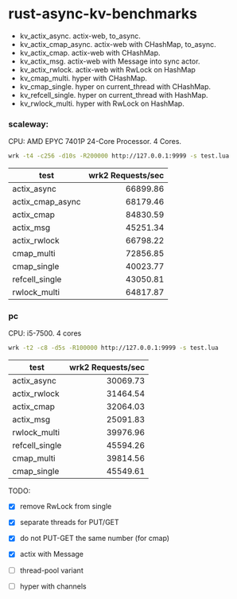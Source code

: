 # rust-async-kv-benchmarks

- kv_actix_async. actix-web, to_async.
- kv_actix_cmap_async. actix-web with CHashMap, to_async.
- kv_actix_cmap. actix-web with CHashMap.
- kv_actix_msg. actix-web with Message into sync actor.
- kv_actix_rwlock. actix-web with RwLock on HashMap
- kv_cmap_multi. hyper with CHashMap.
- kv_cmap_single. hyper on current_thread with CHashMap.
- kv_refcell_single. hyper on current_thread with HashMap.
- kv_rwlock_multi. hyper with RwLock on HashMap.

### scaleway:
CPU: AMD EPYC 7401P 24-Core Processor. 4 Cores.

```bash
wrk -t4 -c256 -d10s -R200000 http://127.0.0.1:9999 -s test.lua
```

| test             | wrk2 Requests/sec |
| ---------------- | -------: |
| actix_async      | 66899.86 |
| actix_cmap_async | 68179.46 |
| actix_cmap       | 84830.59 |
| actix_msg        | 45251.34 |
| actix_rwlock     | 66798.22 |
| cmap_multi       | 72856.85 |
| cmap_single      | 40023.77 |
| refcell_single   | 43050.81 |
| rwlock_multi     | 64817.87 |

### pc
CPU: i5-7500. 4 cores

```bash
wrk -t2 -c8 -d5s -R100000 http://127.0.0.1:9999 -s test.lua
```

| test           | wrk2 Requests/sec | 
| -------------- | ----------------: |
| actix_async    | 30069.73          |
| actix_rwlock   | 31464.54          |
| actix_cmap     | 32064.03          |
| actix_msg      | 25091.83          |
| rwlock_multi   | 39976.96          |
| refcell_single | 45594.26          |
| cmap_multi     | 39814.56          |
| cmap_single    | 45549.61          |

TODO:
- [x] remove RwLock from single
- [x] separate threads for PUT/GET
- [x] do not PUT-GET the same number (for cmap)
- [x] actix with Message
- [ ] thread-pool variant
- [ ] hyper with channels

